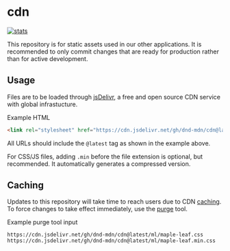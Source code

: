 # cdn

[![stats](https://img.shields.io/jsdelivr/gh/hm/dnd-mdn/cdn)](https://www.jsdelivr.com/package/gh/dnd-mdn/cdn?tab=stats)

This repository is for static assets used in our other applications.  It is recommended to only commit changes that are ready for production rather than for active development.

## Usage

Files are to be loaded through [jsDelivr](https://github.com/jsdelivr/jsdelivr#github), a free and open source CDN service with global infrastucture.  

Example HTML
```html
<link rel="stylesheet" href="https://cdn.jsdelivr.net/gh/dnd-mdn/cdn@latest/ml/maple-leaf.min.css" />
```
All URLs should include the `@latest` tag as shown in the example above.

For CSS/JS files, adding `.min` before the file extension is optional, but recommended.  It automatically generates a compressed version.

## Caching

Updates to this repository will take time to reach users due to CDN [caching](https://github.com/jsdelivr/jsdelivr#caching).  To force changes to take effect immediately, use the [purge](https://www.jsdelivr.com/tools/purge) tool.

Example purge tool input
```
https://cdn.jsdelivr.net/gh/dnd-mdn/cdn@latest/ml/maple-leaf.css
https://cdn.jsdelivr.net/gh/dnd-mdn/cdn@latest/ml/maple-leaf.min.css
```
